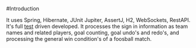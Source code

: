 #Introduction






It uses Spring, Hibernate, JUnit Jupiter, AssertJ, H2, WebSockets, RestAPI. 
It's full [test](src/test/readme.md) driven developed.
It processes the sign in information as team names and related players, goal counting, goal undo's and redo's, and 
processing the general win condition's of a foosball match. 



